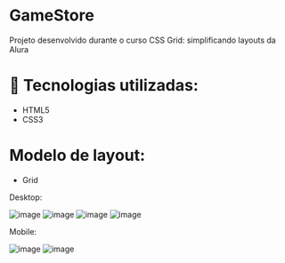 # GameStore
 Projeto desenvolvido durante o curso CSS Grid: simplificando layouts da Alura
 
 # 🚀 Tecnologias utilizadas:
* HTML5
* CSS3

# Modelo de layout:
* Grid

Desktop:

![image](https://user-images.githubusercontent.com/65188908/192859718-c7ebf332-021c-4108-a09a-ab36900a398c.png)
![image](https://user-images.githubusercontent.com/65188908/192859909-63ebfa11-94f8-4a19-a123-18b952586c10.png)
![image](https://user-images.githubusercontent.com/65188908/192860083-3a71ce71-fddb-4039-bce8-c8cc57ddddc5.png)
![image](https://user-images.githubusercontent.com/65188908/192860130-d4b185c3-9059-4645-b9c6-8a75047de7bb.png)



Mobile:

![image](https://user-images.githubusercontent.com/65188908/192859808-8dd63aab-1996-4795-be8d-09ef021761d3.png)
![image](https://user-images.githubusercontent.com/65188908/192860198-d7e9dfa2-5130-440a-acc4-a1c04907f08c.png)
